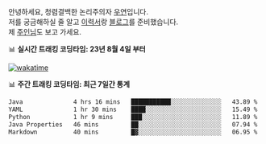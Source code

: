 안녕하세요, 청렴결백한 논리주의자 [우연](https://dev-wooyeon.github.io/quiz-app/)입니다.  
저를 궁금해하실 줄 알고 [이력서](https://ieunune.notion.site/d836ecc9172144d4b39f185b89f16a62)랑 [블로그](https://notion-blog-ieunune.vercel.app)를 준비했습니다.  
제 [주인님](https://www.instagram.com/lovely_hiru_hari_s2/)도 보고 가세요.


📊 **실시간 트래킹 코딩타임: 23년 8월 4일 부터**  

[![wakatime](https://wakatime.com/badge/user/099dd627-fdab-4072-b87a-fa91c7a76d8d.svg?style=for-the-badge)](https://wakatime.com/@099dd627-fdab-4072-b87a-fa91c7a76d8d)

📊 **주간 트래킹 코딩타임: 최근 7일간 통계**

<!--START_SECTION:waka-->

```txt
Java              4 hrs 16 mins   ███████████░░░░░░░░░░░░░░   43.89 %
YAML              1 hr 30 mins    ████░░░░░░░░░░░░░░░░░░░░░   15.49 %
Python            1 hr 9 mins     ███░░░░░░░░░░░░░░░░░░░░░░   11.89 %
Java Properties   46 mins         ██░░░░░░░░░░░░░░░░░░░░░░░   07.94 %
Markdown          40 mins         █▓░░░░░░░░░░░░░░░░░░░░░░░   06.95 %
```

<!--END_SECTION:waka-->

<!-- ![](./profile-3d-contrib/profile-night-view.svg)-->
